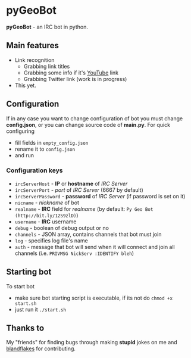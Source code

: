 pyGeoBot
========

**pyGeoBot** - an IRC bot in python.

Main features
--------------

* Link recognition
  - Grabbing link titles
  - Grabbing some info if it's [YouTube](http://www.youtube.com) link
  - Grabbing Twitter link (work is in progress)
* This yet.

Configuration
-------------

If in any case you want to change configuration of bot you must change **config.json**, or you can change source code of **main.py**. 
For quick configuring 
- fill fields in `empty_config.json`
- rename it to `config.json`
- and run 

### Configuration keys
- `ircServerHost` - **IP** or **hostname** of *IRC Server*
- `ircServerPort` - *port* of *IRC Server* (6667 by default)
- `ircServerPassword` - **password** of *IRC Server* (if password is set on it)
- `nicname` - *nickname* of bot
- `realname` - **IRC** field for *realname* (by default: `Py Geo Bot (http://bit.ly/12S9zlD)`)
- `username` - **IRC** username
- `debug` - boolean of debug output or no
- `channels` - JSON array, contains channels that bot must join
- `log` - specifies log file's name
- `auth` - message that bot will send when it will connect and join all channels (i.e. `PRIVMSG NickServ :IDENTIFY bleh`)

Starting bot
------------
To start bot
- make sure bot starting script is executable, if its not do `chmod +x start.sh`
- just run it `./start.sh`

Thanks to
---------

My "friends" for finding bugs through making **stupid** jokes on me and [blandflakes](blandflakes) for contributing.
